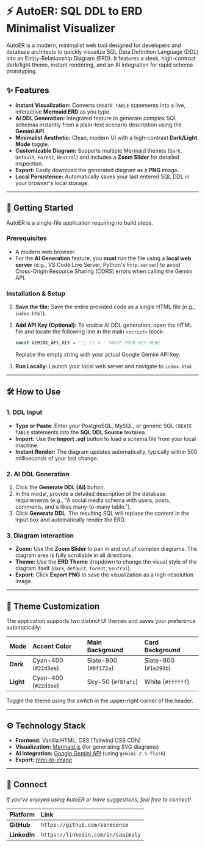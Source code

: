 # ⚡ AutoER: SQL DDL to ERD Minimalist Visualizer

AutoER is a modern, minimalist web tool designed for developers and database architects to quickly visualize SQL Data Definition Language (DDL) into an Entity-Relationship Diagram (ERD). It features a sleek, high-contrast dark/light theme, instant rendering, and an AI integration for rapid schema prototyping.

## ✨ Features

* **Instant Visualization:** Converts `CREATE TABLE` statements into a live, interactive **Mermaid ERD** as you type.
* **AI DDL Generation:** Integrated feature to generate complex SQL schemas instantly from a plain-text scenario description using the **Gemini API**.
* **Minimalist Aesthetic:** Clean, modern UI with a high-contrast **Dark/Light Mode** toggle.
* **Customizable Diagram:** Supports multiple Mermaid themes (`Dark`, `Default`, `Forest`, `Neutral`) and includes a **Zoom Slider** for detailed inspection.
* **Export:** Easily download the generated diagram as a **PNG** image.
* **Local Persistence:** Automatically saves your last entered SQL DDL in your browser's local storage.

---

## 🚀 Getting Started

AutoER is a single-file application requiring no build steps.

### Prerequisites

* A modern web browser.
* For the **AI Generation** feature, you **must** run the file using a **local web server** (e.g., VS Code Live Server, Python's `http.server`) to avoid Cross-Origin Resource Sharing (CORS) errors when calling the Gemini API.

### Installation & Setup

1.  **Save the file:** Save the entire provided code as a single HTML file (e.g., `index.html`).
2.  **Add API Key (Optional):** To enable AI DDL generation, open the HTML file and locate the following line in the main `<script>` block:

    ```javascript
    const GEMINI_API_KEY = ''; // <-- PASTE YOUR KEY HERE
    ```
    Replace the empty string with your actual Google Gemini API key.
3.  **Run Locally:** Launch your local web server and navigate to `index.html`.

---

## 🛠️ How to Use

### 1. DDL Input

* **Type or Paste:** Enter your PostgreSQL, MySQL, or generic SQL `CREATE TABLE` statements into the **SQL DDL Source** textarea.
* **Import:** Use the **Import .sql** button to load a schema file from your local machine.
* **Instant Render:** The diagram updates automatically, typically within 500 milliseconds of your last change.

### 2. AI DDL Generation

1.  Click the **Generate DDL (AI)** button.
2.  In the modal, provide a detailed description of the database requirements (e.g., "A social media schema with users, posts, comments, and a likes many-to-many table.").
3.  Click **Generate DDL**. The resulting SQL will replace the content in the input box and automatically render the ERD.

### 3. Diagram Interaction

* **Zoom:** Use the **Zoom Slider** to pan in and out of complex diagrams. The diagram area is fully scrollable in all directions.
* **Theme:** Use the **ERD Theme** dropdown to change the visual style of the diagram itself (`dark`, `default`, `forest`, `neutral`).
* **Export:** Click **Export PNG** to save the visualization as a high-resolution image.

---

## 🎨 Theme Customization

The application supports two distinct UI themes and saves your preference automatically:

| Mode | Accent Color | Main Background | Card Background |
| :--- | :--- | :--- | :--- |
| **Dark** | Cyan-400 (`#22d3ee`) | Slate-900 (`#0f172a`) | Slate-800 (`#1e293b`) |
| **Light** | Cyan-400 (`#22d3ee`) | Sky-50 (`#f8fafc`) | White (`#ffffff`) |

Toggle the theme using the switch in the upper-right corner of the header.

---

## ⚙️ Technology Stack

* **Frontend:** Vanilla HTML, CSS (Tailwind CSS CDN)
* **Visualization:** [Mermaid.js](https://mermaid.js.org/) (for generating SVG diagrams)
* **AI Integration:** [Google Gemini API](https://ai.google.dev/) (using `gemini-2.5-flash`)
* **Export:** [html-to-image](https://www.npmjs.com/package/html-to-image)

---

## 🔗 Connect

*If you've enjoyed using AutoER or have suggestions, feel free to connect!*



| Platform | Link |
| :--- | :--- |
| **GitHub** | `https://github.com/zanesense` |
| **LinkedIn** | `https://linkedin.com/in/saaimaly` |
